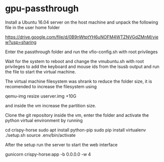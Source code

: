 # gpu-passthrough

Install a Ubuntu 16.04 server on the host machine and unpack the following file in the user home folder

https://drive.google.com/file/d/0B9nWtptYH6uNOFM4WTZNVGdZMnM/view?usp=sharing

Enter the passthrough folder and run the vfio-config.sh with root privileges

Wait for the system to reboot and change the vmubuntu.sh with root privileges to add the keyboard and mouse ids from the lsusb output and run the file to start the virtual machine.

The virtual machine filesystem was shrank to reduce the folder size, it is recomended to increase the filesystem using

qemu-img resize userver.img +10G

and inside the vm increase the partition size.

Clone the git repository inside the vm, enter the folder and activate the python virtual environment by running

cd crispy-horse
sudo apt install python-pip
sudo pip install virtualenv
./setup.sh
source .env/bin/activate

After the setup run the server to start the web interface

gunicorn crispy-horse:app -b 0.0.0.0 -w 4
